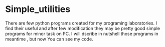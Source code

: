 # Simple_utilities
There are few python programs created for my programing laboratories. I find their useful and after few modification they may be pretty good simple programs for minor task on PC.
I will dscribe in nutshell those programs in meantime , but now You can see my code.
